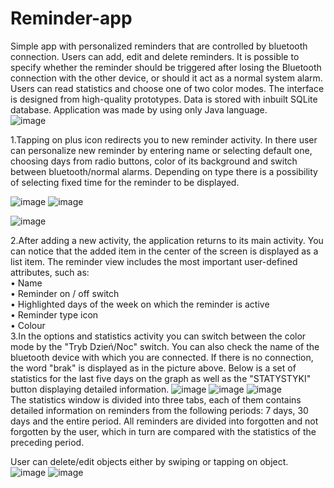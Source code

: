 # Reminder-app
Simple app with personalized reminders that are controlled by bluetooth connection.
Users can add, edit and delete reminders. It is possible to specify whether the reminder should be triggered
after losing the Bluetooth connection with the other device, or should it act as a normal system alarm. Users can read statistics and choose one of two color modes. The interface is designed from high-quality prototypes.
Data is stored with inbuilt SQLite database. Application was made by using only Java language.  
![image](https://user-images.githubusercontent.com/84517586/163011588-b82e6507-e2f4-4931-a15c-edd2950f4985.png)

1.Tapping on plus icon redirects you to new reminder activity. In there user can personalize new reminder by entering name or selecting default one, choosing days from radio buttons, color of its background and switch between bluetooth/normal alarms. Depending on type there is a possibility of selecting fixed time for the reminder to be displayed.

![image](https://user-images.githubusercontent.com/84517586/163008526-08a66b20-34e0-4568-889b-4a86f47ed035.png) 
![image](https://user-images.githubusercontent.com/84517586/163008566-86901fbd-b0bc-4da6-a7e2-60ac1b9f9206.png)


![image](https://user-images.githubusercontent.com/84517586/163008657-8c482f0c-411c-4ff0-a6a7-1865bc68ee0b.png)

2.After adding a new activity, the application returns to its main activity. You can notice that the added item in the center of the screen is displayed as a list item. The reminder view includes the most important user-defined attributes, such as:  
•	Name  
• Reminder on / off switch  
• Highlighted days of the week on which the reminder is active  
• Reminder type icon  
•	Colour  
3.In the options and statistics activity you can switch between the color mode by the "Tryb Dzień/Noc" switch. You can also check the name of the bluetooth device with which you are connected. If there is no connection, the word "brak" is displayed as in the picture above. Below is a set of statistics for the last five days on the graph as well as the "STATYSTYKI" button displaying detailed information.
![image](https://user-images.githubusercontent.com/84517586/163009435-259f4c9e-773f-42c4-88ec-2fbf018cc12f.png)
![image](https://user-images.githubusercontent.com/84517586/163009724-d03f1c16-faa0-4663-ab2c-fe56daa5668d.png)
![image](https://user-images.githubusercontent.com/84517586/163011433-3eeefa80-2c90-4085-ae9a-fc2a7d374cc0.png)  
The statistics window is divided into three tabs, each of them contains
detailed information on reminders from the following periods: 7 days, 30 days and the entire period. All reminders are divided into forgotten and not forgotten by the user, which in turn are compared with the statistics of the preceding period.

User can delete/edit objects either by swiping or tapping on object.  
![image](https://user-images.githubusercontent.com/84517586/163010346-3e574c5f-7550-404b-bb96-9e00f62f685b.png)
![image](https://user-images.githubusercontent.com/84517586/163010365-64d35488-5abe-4ad8-ad13-e9d666fa78db.png)

